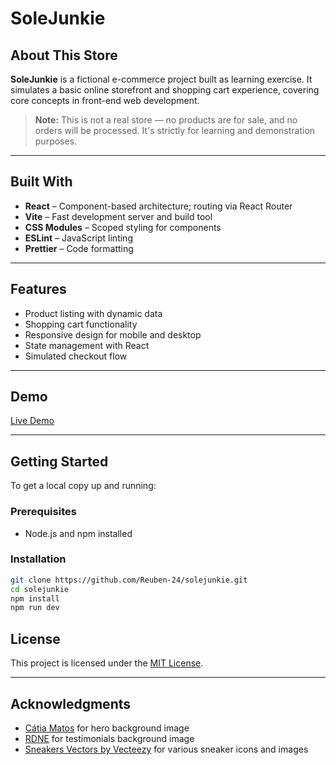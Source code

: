 # SoleJunkie

## About This Store

**SoleJunkie** is a fictional e-commerce project built as learning exercise. It simulates a basic online storefront and shopping cart experience, covering core concepts in front-end web development.

> **Note:** This is not a real store — no products are for sale, and no orders will be processed. It's strictly for learning and demonstration purposes.

---

## Built With

- **React** – Component-based architecture; routing via React Router
- **Vite** – Fast development server and build tool
- **CSS Modules** – Scoped styling for components
- **ESLint** – JavaScript linting
- **Prettier** – Code formatting


---

## Features

- Product listing with dynamic data
- Shopping cart functionality
- Responsive design for mobile and desktop
- State management with React
- Simulated checkout flow

---

## Demo

[Live Demo](https://shop-navy-eight.vercel.app)

---

## Getting Started

To get a local copy up and running:

### Prerequisites

- Node.js and npm installed

### Installation

```bash
git clone https://github.com/Reuben-24/solejunkie.git
cd solejunkie
npm install
npm run dev
```

## License

This project is licensed under the [MIT License](LICENSE).

---

## Acknowledgments

- [Cátia Matos](https://www.pexels.com/@catiamatos/) for hero background image  
- [RDNE](https://www.pexels.com/@rdne/) for testimonials background image  
- [Sneakers Vectors by Vecteezy](https://www.vecteezy.com/free-vector/sneakers) for various sneaker icons and images  

